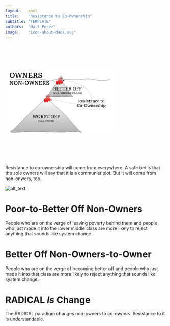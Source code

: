 ```yaml
---
layout:   post
title:    "Resistance to Co-Ownership"
subtitle: "TEMPLATE"
authors:  "Matt Perez"
image:    "icon-about-daos.svg"
---
```


<div style="display:none;">
 <p>Resistance to co-ownership will come from everywhere. A safe bet is that the sole owners will say that it is a communist plot. But it will come from non-onwers, too.</p>
</div>

<h1>&nbsp;</h1>
<div class="_center">
 <img
  src="/assets/img/resistance-to-radical.svg"
  width="70%"
  alt="">
 </div>

<h1>&nbsp;</h1>
 <p>Resistance to co-ownership will come from everywhere. A safe bet is that the sole owners will say that it is a communist plot. But it will come from non-onwers, too.</p>

<img src="images/image1.png" width="" alt="alt_text" title="image_tooltip">

<h1>Poor-to-Better Off Non-Owners</h1>
 <p>People who are on the verge of leaving poverty behind them and people who just made it into the lower middle class are more likely to reject anything that sounds like system change.</p>

<h1>Better Off Non-Owners-to-Owner</h1>
 <p>People who are on the verge of becoming better off and people who just made it into that class are more likely to reject anything that sounds like system change.</p>

<h1><span class="_paradigm">RADICAL<span> <em>Is</em> Change</h1>
 <p>The <span class="_paradigm">RADICAL<span> paradigm changes non-owners to co-<em>owners</em>. Resistance to it is understandable.</p>